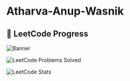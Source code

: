 # Atharva-Anup-Wasnik

## 🏅 LeetCode Progress
![Banner](https://your-image-link.com/banner.png)

![LeetCode Problems Solved](https://img.shields.io/badge/dynamic/json?style=flat-square&logo=leetcode&label=LeetCode%20Solved&query=solvedTotal&url=https://leetcode-stats-api.herokuapp.com/AtharVaWasnik)

![LeetCode Stats](https://leetcard.jacoblin.cool/AtharVaWasnik?theme=light&ext=heatmap)
